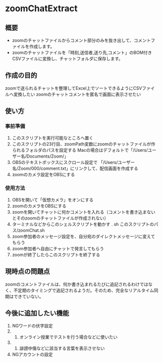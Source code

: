 # zoomChatExtract
## 概要
- zoomのチャットファイルからコメント部分のみを抜き出して、コメントファイルを作成します。
- zoomのチャットファイルを「時刻,送信者,送り先,コメント」のBOM付きCSVファイルに変換し、チャットフォルダに保存します。
## 作成の目的
zoomで送られるチャットを整理してExcel上でソートできるようにCSVファイルへ変換したい
zoomのチャットコメントを匿名で画面に表示させたい
## 使い方
### 事前準備
1. このスクリプトを実行可能なところへ置く
1. このスクリプトの23行目、zoomPath変数にzoomのチャットファイルが作られるフォルダのパスを設定する
Macの場合はデフォルトで「/Users/ユーザー名/Documents/Zoom/」
1. OBSのテキストボックスにスクロール設定で 「/Users/ユーザー名/Zoom/000/comment.txt」にリンクして、配信画面を作成する
1. zoomのカメラ設定をOBSにする
### 使用方法
1. OBSを開いて「仮想カメラ」をオンにする
1. zoomのカメラをOBSにする
1. zoomを開いてチャットに何かコメントを入れる（コメントを書き込まないとそのzoomのチャットファイルが作成されない）
1. ターミナルなどからこのシェルスクリプトを動かす
. sh このスクリプトのパス/zoomChat.sh
1. zoom参加者のメッセージ設定を、自分宛のダイレクトメッセージに変えてもらう
1. zoom参加者へ自由にチャットで発言してもらう
1. zoomが終了したらこのスクリプトを終了する
## 現時点の問題点
zoomのコメントファイルは、何か書き込まれるたびに追記されるわけではなく、不定期のタイミングで追記されるようだ。そのため、完全なリアルタイム同期はできていない。
## 今後に追加したい機能
1. NGワードの伏字設定
1. 1. オンライン授業でテストを行う場合などに使いたい
1. 1. 誹謗中傷などに該当する言葉を表示させない
1. NGアカウントの設定